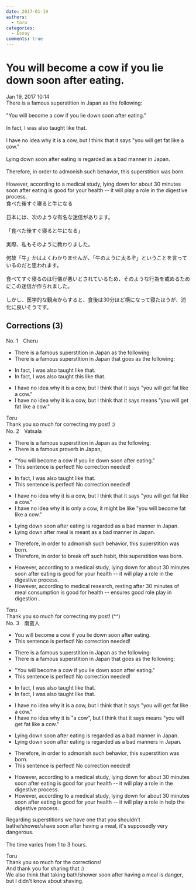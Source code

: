 ```yaml
---
date: 2017-01-19
authors:
  - toru
categories:
  - Essay
comments: true
---
```


# You will become a cow if you lie down soon after eating.
<div class="date">Jan 19, 2017 10:14</div>
<div id="post"><div id="body_show_ori">
There is a famous superstition in Japan as the following:<br/><br/>"You will become a cow if you lie down soon after eating."<br/><br/>In fact, I was also taught like that.<br/><br/>I have no idea why it is a cow, but I think that it says "you will get fat like a cow."<br/><br/>Lying down soon after eating is regarded as a bad manner in Japan.<br/><br/>Therefore, in order to admonish such behavior, this superstition was born.<br/><br/>However, according to a medical study, lying down for about 30 minutes soon after eating is good for your health -- it will play a role in the digestive process.
</div></div>

<!-- more -->

<div id="post_ja"><div id="body_show_mo">
食べた後すぐ寝ると牛になる<br/><br/>日本には、次のような有名な迷信があります。<br/><br/>「食べた後すぐ寝ると牛になる」<br/><br/>実際、私もそのように教わりました。<br/><br/>何故「牛」かはよくわかりませんが、「牛のように太るぞ」ということを言っているのだと思われます。<br/><br/>食べてすぐ寝るのは行儀が悪いとされているため、そのような行為を戒めるためにこの迷信が作られました。<br/><br/>しかし、医学的な観点からすると、食後は30分ほど横になって寝たほうが、消化に良いそうです。
</div></div>

## Corrections (3)
<div id="block"><div class="first_name"> No. 1　<span class="just_name">Cheru</span></div><div id="block2">
<ul class="correction_field">
<li class="incorrect">There is a famous superstition in Japan as the following:</li>
<li class="corrected correct">
There is a famous superstition in Japan <span class="f_red">that goes</span> as the following:
</li>
</ul>
<ul class="correction_field">
<li class="incorrect">In fact, I was also taught like that.</li>
<li class="corrected correct">
In fact, I was also taught <span class="f_red">this </span><span class="sline"><span class="f_gray">like that</span></span>.
</li>
</ul>
<ul class="correction_field">
<li class="incorrect">I have no idea why it is a cow, but I think that it says "you will get fat like a cow."</li>
<li class="corrected correct">
I have no idea why it is a cow, but I think that it <span class="sline"><span class="f_gray">says</span></span> <span class="f_red">means</span> "you will get fat like a cow."
</li>
</ul>
</div><div class="name"><span class="just_name">Toru</span><br>
Thank you so much for correcting my post! :)
</div>
</div>
<div id="block"><div class="first_name"> No. 2　<span class="just_name">Vatsala</span></div><div id="block2">
<ul class="correction_field">
<li class="incorrect">There is a famous superstition in Japan as the following:</li>
<li class="corrected correct">
There is a famous proverb in Japan,
</li>
</ul>
<ul class="correction_field">
<li class="incorrect">"You will become a cow if you lie down soon after eating."</li>
<li class="corrected perfect">This sentence is perfect! No correction needed!</li>
</ul>
<ul class="correction_field">
<li class="incorrect">In fact, I was also taught like that.</li>
<li class="corrected perfect">This sentence is perfect! No correction needed!</li>
</ul>
<ul class="correction_field">
<li class="incorrect">I have no idea why it is a cow, but I think that it says "you will get fat like a cow."</li>
<li class="corrected correct">
I have no idea why it is only a cow, it might be like "you will become fat like a cow."
</li>
</ul>
<ul class="correction_field">
<li class="incorrect">Lying down soon after eating is regarded as a bad manner in Japan.</li>
<li class="corrected correct">
Lying down after meal is meant as a bad manner in Japan.
</li>
</ul>
<ul class="correction_field">
<li class="incorrect">Therefore, in order to admonish such behavior, this superstition was born.</li>
<li class="corrected correct">
Therefore, in order to break off such habit, this superstition was born.
</li>
</ul>
<ul class="correction_field">
<li class="incorrect">However, according to a medical study, lying down for about 30 minutes soon after eating is good for your health -- it will play a role in the digestive process.</li>
<li class="corrected correct">
However, according to medical research, resting after 30 minutes of meal consumption is good for health -- ensures good role play in digestion .
</li>
</ul>
</div><div class="name"><span class="just_name">Toru</span><br>
Thank you so much for correcting my post! (^^)
</div>
</div>
<div id="block"><div class="first_name"> No. 3　<span class="just_name">南蛮人</span></div><div id="block2">
<ul class="correction_field">
<li class="incorrect">You will become a cow if you lie down soon after eating.</li>
<li class="corrected perfect">This sentence is perfect! No correction needed!</li>
</ul>
<ul class="correction_field">
<li class="incorrect">There is a famous superstition in Japan as the following:</li>
<li class="corrected correct">
There is a famous superstition in Japan <span class="f_blue">that goes</span> as the following:
</li>
</ul>
<ul class="correction_field">
<li class="incorrect">"You will become a cow if you lie down soon after eating."</li>
<li class="corrected perfect">This sentence is perfect! No correction needed!</li>
</ul>
<ul class="correction_field">
<li class="incorrect">In fact, I was also taught like that.</li>
<li class="corrected correct">
In fact, I was also taught <span class="f_red"><span class="sline">like</span></span> that.
</li>
</ul>
<ul class="correction_field">
<li class="incorrect">I have no idea why it is a cow, but I think that it says "you will get fat like a cow."</li>
<li class="corrected correct">
I have no idea why <span class="sline"><span class="f_red">it is</span></span> <span class="f_blue">"</span>a cow<span class="f_blue">"</span>, but I think that it <span class="f_red"><span class="sline">says</span></span> <span class="f_blue">means</span> "you will get fat like a cow."
</li>
</ul>
<ul class="correction_field">
<li class="incorrect">Lying down soon after eating is regarded as a bad manner in Japan.</li>
<li class="corrected correct">
Lying down soon after eating is regarded as a bad manner<span class="f_bold"><span class="f_blue">s</span></span> in Japan.
</li>
</ul>
<ul class="correction_field">
<li class="incorrect">Therefore, in order to admonish such behavior, this superstition was born.</li>
<li class="corrected perfect">This sentence is perfect! No correction needed!</li>
</ul>
<ul class="correction_field">
<li class="incorrect">However, according to a medical study, lying down for about 30 minutes soon after eating is good for your health -- it will play a role in the digestive process.</li>
<li class="corrected correct">
However, according to a medical study, lying down for about 30 minutes soon after eating is good for your health -- it will <span class="sline"><span class="f_red">play a role</span><span class="f_red"> in</span></span> <span class="f_blue">help</span> the digestive process.
</li>
</ul>
<p class="comment_small">
 Regarding superstitions we have one that you shouldn't bathe/shower/shave soon after having a meal, it's supposedly very dangerous.
 <br/>
 <br/>
 The time varies from 1 to 3 hours.
</p>

</div><div class="name"><span class="just_name">Toru</span><br>
Thank you so much for the corrections!<br/>And thank you for sharing that :)<br/>We also think that taking bath/shower soon after having a meal is danger, but I didn't know about shaving.
</div>
</div>
